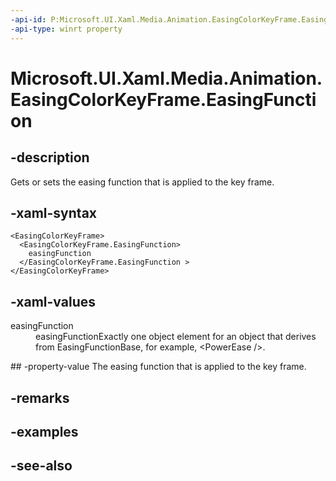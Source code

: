 ```yaml
---
-api-id: P:Microsoft.UI.Xaml.Media.Animation.EasingColorKeyFrame.EasingFunction
-api-type: winrt property
---
```


<!-- Property syntax
public Windows.UI.Xaml.Media.Animation.EasingFunctionBase EasingFunction { get;  set; }
-->

# Microsoft.UI.Xaml.Media.Animation.EasingColorKeyFrame.EasingFunction

## -description
Gets or sets the easing function that is applied to the key frame.

## -xaml-syntax
```xaml
<EasingColorKeyFrame>
  <EasingColorKeyFrame.EasingFunction>
    easingFunction
  </EasingColorKeyFrame.EasingFunction >
</EasingColorKeyFrame>
```


## -xaml-values
<dl><dt>easingFunction</dt><dd>easingFunctionExactly one object element for an object that derives from EasingFunctionBase, for example, &lt;PowerEase /&gt;.</dd>
</dl>
## -property-value
The easing function that is applied to the key frame.

## -remarks

## -examples

## -see-also
